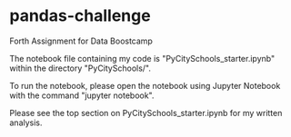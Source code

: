 # pandas-challenge
Forth Assignment for Data Boostcamp

The notebook file containing my code is "PyCitySchools_starter.ipynb" within the directory "PyCitySchools/".

To run the notebook, please open the notebook using Jupyter Notebook with the command "jupyter notebook".

Please see the top section on PyCitySchools_starter.ipynb for my written analysis.